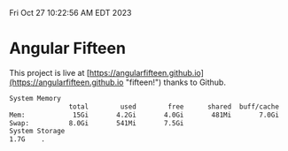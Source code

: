 Fri Oct 27 10:22:56 AM EDT 2023

# Angular Fifteen


This project is live at [https://angularfifteen.github.io](https://angularfifteen.github.io "fifteen!") thanks to Github.

```bash
System Memory
               total        used        free      shared  buff/cache   available
Mem:            15Gi       4.2Gi       4.0Gi       481Mi       7.0Gi        10Gi
Swap:          8.0Gi       541Mi       7.5Gi
System Storage
1.7G	.
